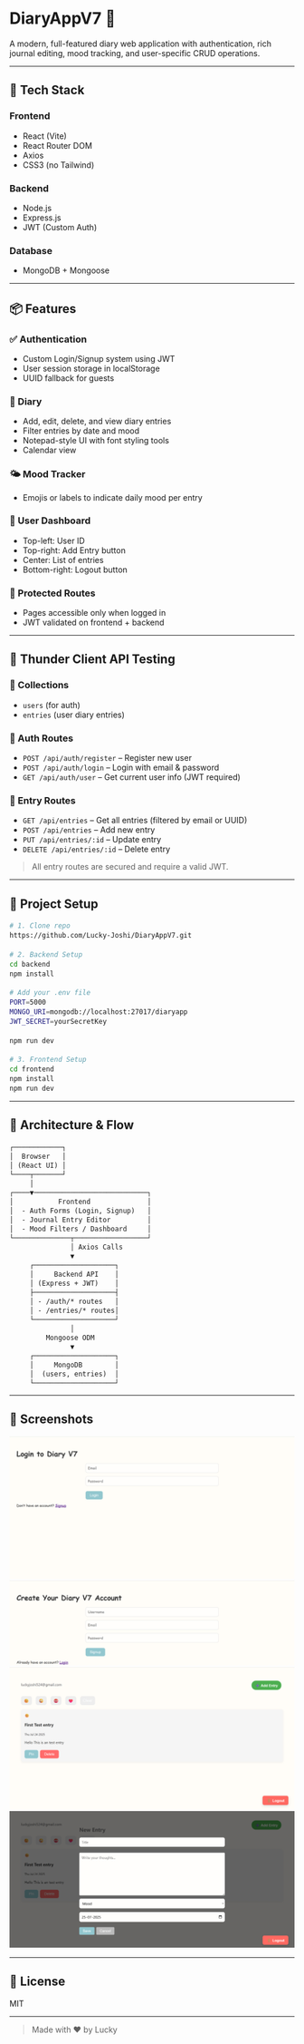 # DiaryAppV7 📝

A modern, full-featured diary web application with authentication, rich journal editing, mood tracking, and user-specific CRUD operations.

---

## 🚀 Tech Stack

### Frontend

* React (Vite)
* React Router DOM
* Axios
* CSS3 (no Tailwind)

### Backend

* Node.js
* Express.js
* JWT (Custom Auth)

### Database

* MongoDB + Mongoose

---

## 📦 Features

### ✅ Authentication

* Custom Login/Signup system using JWT
* User session storage in localStorage
* UUID fallback for guests

### 📝 Diary

* Add, edit, delete, and view diary entries
* Filter entries by date and mood
* Notepad-style UI with font styling tools
* Calendar view

### 🌤️ Mood Tracker

* Emojis or labels to indicate daily mood per entry

### 🧾 User Dashboard

* Top-left: User ID
* Top-right: Add Entry button
* Center: List of entries
* Bottom-right: Logout button

### 🔐 Protected Routes

* Pages accessible only when logged in
* JWT validated on frontend + backend

---

## 🧪 Thunder Client API Testing

### 📁 Collections

* `users` (for auth)
* `entries` (user diary entries)

### 📌 Auth Routes

* `POST /api/auth/register` – Register new user
* `POST /api/auth/login` – Login with email & password
* `GET /api/auth/user` – Get current user info (JWT required)

### 📌 Entry Routes

* `GET /api/entries` – Get all entries (filtered by email or UUID)
* `POST /api/entries` – Add new entry
* `PUT /api/entries/:id` – Update entry
* `DELETE /api/entries/:id` – Delete entry

> All entry routes are secured and require a valid JWT.

---

## 🔧 Project Setup

```bash
# 1. Clone repo
https://github.com/Lucky-Joshi/DiaryAppV7.git

# 2. Backend Setup
cd backend
npm install

# Add your .env file
PORT=5000
MONGO_URI=mongodb://localhost:27017/diaryapp
JWT_SECRET=yourSecretKey

npm run dev

# 3. Frontend Setup
cd frontend
npm install
npm run dev
```

---

## 🧠 Architecture & Flow

```text
┌────────────┐ 
│  Browser   │
│ (React UI) │
└────┬───────┘
     │
┌────▼────────────────────────────┐
│           Frontend              │
│  - Auth Forms (Login, Signup)   │
│  - Journal Entry Editor         │
│  - Mood Filters / Dashboard     │
└──────────────┬──────────────────┘
               │ Axios Calls
               ▼
     ┌────────────────────┐
     │     Backend API    │
     │ (Express + JWT)    │
     ├────────────────────┤
     │ - /auth/* routes   │
     │ - /entries/* routes│
     └────────────────────┘
               │
         Mongoose ODM
               ▼
     ┌────────────────────┐
     │     MongoDB        │
     │  (users, entries)  │
     └────────────────────┘
```

---

## 📸 Screenshots
![Login Page](screenshots/Login.png)
![Signup Page](screenshots/Signup.png) 
![Dashboard](screenshots/Dashboard.png)
![Entry Editor](screenshots/Editor.png)

---

## 📄 License

MIT

---

> Made with ❤️ by Lucky
